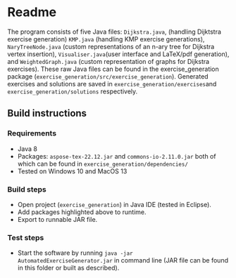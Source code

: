 # Readme

The program consists of five Java files: `Dijkstra.java`, (handling Dijktstra exercise generation) `KMP.java` (handling KMP exercise generations), `NaryTreeNode.java` (custom representations of an n-ary tree for Dijkstra vertex insertion), `Visualiser.java`(user interface and LaTeX/pdf generation), and `WeightedGraph.java` (custom representation of graphs for Dijkstra exercises). These raw Java files can be found in the exercise_generation package (`exercise_generation/src/exercise_generation`). Generated exercises and solutions are saved in `exercise_generation/exercises`and `exercise_generation/solutions` respectively. 

## Build instructions

### Requirements

* Java 8
* Packages: `aspose-tex-22.12.jar` and `commons-io-2.11.0.jar` both of which can be found in `exercise_generation/dependencies/`
* Tested on Windows 10 and MacOS 13

### Build steps

* Open project (`exercise_generation`) in Java IDE (tested in Eclipse).
* Add packages highlighted above to runtime.
* Export to runnable JAR file.

### Test steps

* Start the software by running `java -jar AutomatedExerciseGenerator.jar` in command line (JAR file can be found in this folder or built as described).
